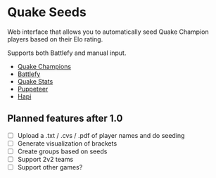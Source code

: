 # Quake Seeds

Web interface that allows you to automatically seed Quake Champion players based on their Elo rating.

Supports both Battlefy and manual input.

- [Quake Champions](https://quake.bethesda.net/en)
- [Battlefy](https://battlefy.com)
- [Quake Stats](https://stats.quake.com)
- [Puppeteer](https://pptr.dev/)
- [Hapi](https://hapijs.com/)

## Planned features after 1.0

- [ ] Upload a .txt / .cvs / .pdf of player names and do seeding
- [ ] Generate visualization of brackets
- [ ] Create groups based on seeds
- [ ] Support 2v2 teams
- [ ] Support other games?